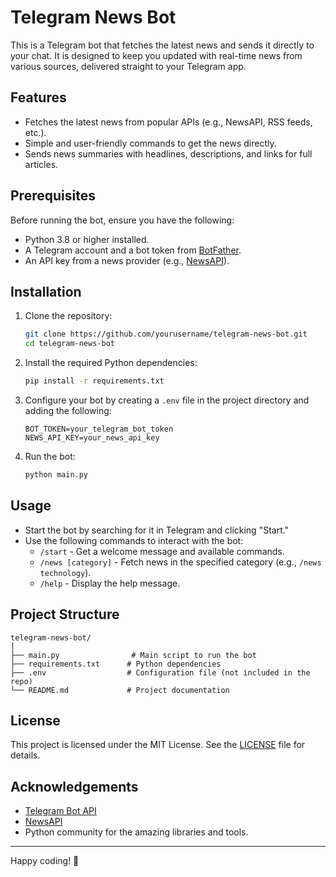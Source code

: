 
# Telegram News Bot

This is a Telegram bot that fetches the latest news and sends it directly to your chat. It is designed to keep you updated with real-time news from various sources, delivered straight to your Telegram app.

## Features

- Fetches the latest news from popular APIs (e.g., NewsAPI, RSS feeds, etc.).
- Simple and user-friendly commands to get the news directly.
- Sends news summaries with headlines, descriptions, and links for full articles.

## Prerequisites

Before running the bot, ensure you have the following:

- Python 3.8 or higher installed.
- A Telegram account and a bot token from [BotFather](https://core.telegram.org/bots#botfather).
- An API key from a news provider (e.g., [NewsAPI](https://newsapi.org/)).

## Installation

1. Clone the repository:

    ```bash
    git clone https://github.com/yourusername/telegram-news-bot.git
    cd telegram-news-bot
    ```

2. Install the required Python dependencies:

    ```bash
    pip install -r requirements.txt
    ```

3. Configure your bot by creating a `.env` file in the project directory and adding the following:

    ```env
    BOT_TOKEN=your_telegram_bot_token
    NEWS_API_KEY=your_news_api_key
    ```

4. Run the bot:

    ```bash
    python main.py
    ```

## Usage

- Start the bot by searching for it in Telegram and clicking "Start."
- Use the following commands to interact with the bot:
    - `/start` - Get a welcome message and available commands.
    - `/news [category]` - Fetch news in the specified category (e.g., `/news technology`).
    - `/help` - Display the help message.

## Project Structure

```
telegram-news-bot/
│
├── main.py                # Main script to run the bot
├── requirements.txt      # Python dependencies
├── .env                  # Configuration file (not included in the repo)
└── README.md             # Project documentation
```


## License

This project is licensed under the MIT License. See the [LICENSE](LICENSE) file for details.

## Acknowledgements

- [Telegram Bot API](https://core.telegram.org/bots/api)
- [NewsAPI](https://newsapi.org/)
- Python community for the amazing libraries and tools.

---

Happy coding! 🎉
